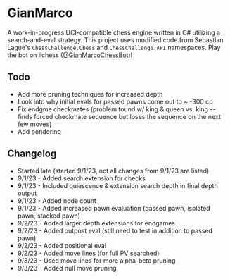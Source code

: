 # GianMarco

A work-in-progress UCI-compatible chess engine written in C# utilizing a search-and-eval strategy. This project uses modified code from Sebastian Lague's `ChessChallenge.Chess` and `ChessChallenge.API` namespaces. Play the bot on lichess ([@GianMarcoChessBot](https://lichess.org/@/GianMarcoChessBot))!

## Todo
- Add more pruning techniques for increased depth
- Look into why initial evals for passed pawns come out to ~ -300 cp
- Fix endgme checkmates (problem found w/ king & queen vs. king -- finds forced checkmate sequence but loses the sequence on the next few moves)
- Add pondering

## Changelog
- Started late (started 9/1/23, not all changes from 9/1/23 are listed)
- 9/1/23 - Added search extension for checks
- 9/1/23 - Included quiescence & extension search depth in final depth output
- 9/1/23 - Added node count
- 9/1/23 - Added increased pawn evaluation (passed pawn, isolated pawn, stacked pawn)
- 9/2/23 - Added larger depth extensions for endgames
- 9/2/23 - Added outpost eval (still need to test in addition to passed pawn)
- 9/2/23 - Added positional eval
- 9/2/23 - Added move lines (for full PV searched)
- 9/3/23 - Used move lines for more alpha-beta pruning
- 9/3/23 - Added null move pruning